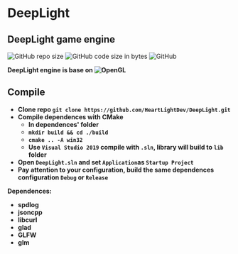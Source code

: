 # DeepLight
## DeepLight game engine

![GitHub repo size](https://img.shields.io/github/repo-size/HeartLightDev/DeepLight?style=flat-square)
![GitHub code size in bytes](https://img.shields.io/github/languages/code-size/HeartLightDev/DeepLight?style=flat-square)
![GitHub](https://img.shields.io/github/license/HeartLightDev/DeepLight?color=blue&style=flat-square)

__DeepLight engine is base on ![OpenGL](https://img.shields.io/badge/OpenGL-%23323232?style=flat-square&logo=OpenGL)__

## Compile
- __Clone repo `git clone https://github.com/HeartLightDev/DeepLight.git`__
- __Compile dependences with CMake__
  - __In dependences' folder__
  - __`mkdir build && cd ./build`__
  - __`cmake .. -A win32`__
  - __Use `Visual Studio 2019` compile with `.sln`, library will build to `lib` folder__
- __Open `DeepLight.sln` and set `Application`as `Startup Project`__
- __Pay attention to your configuration, build the same dependences configuration `Debug` or `Release`__

__Dependences:__
- __spdlog__
- __jsoncpp__
- __libcurl__
- __glad__
- __GLFW__
- __glm__